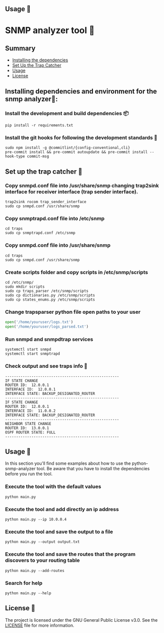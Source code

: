## Usage 📕
# SNMP analyzer tool 🐍

## Summary
- [Installing the dependencies](#installing-dependencies-and-environment-for-the-snmp-analyzer)
- [Set Up the Trap Catcher](#set-up-the-trap-catcher-)
- [Usage](#usage-)
- [License](#license-)

## Installing dependencies and environment for the snmp analyzer🌲:

### Install the development and build dependencies 📦
```shell
pip install -r requirements.txt
```

### Install the git hooks for following the development standards 🧍
```shell
sudo npm install -g @commitlint/{config-conventional,cli}
pre-commit install && pre-commit autoupdate && pre-commit install --hook-type commit-msg
```
## Set up the trap catcher 🥅
### Copy snmpd.conf file into /usr/share/snmp changing trap2sink interface for receiver interface (trap sender interface).
```shell
trap2sink rocom trap_sender_interface
sudo cp snmpd.conf /usr/share/snmp
```
### Copy snmptrapd.conf file into /etc/snmp
```shell
cd traps
sudo cp snmptrapd.conf /etc/snmp
```
### Copy snmpd.conf file into /usr/share/snmp
```shell
cd traps
sudo cp snmpd.conf /usr/share/snmp
```
### Create scripts folder and copy scripts in /etc/snmp/scripts
```shell
cd /etc/snmp/
sudo mkdir scripts
sudo cp traps_parser /etc/snmp/scripts
sudo cp dictionaries.py /etc/snmp/scripts
sudo cp states_enums.py /etc/snmp/scripts
```
### Change trapsparser python file open paths to your user
```python
open('/home/youruser/logs.txt')
open('/home/youruser/logs_parsed.txt')
```
### Run snmpd and snmpdtrap services
```shell
systemctl start snmpd
systemctl start snmptrapd
```
### Check output and see traps info 🦆
```shell
----------------------------------------------------
IF STATE CHANGE
ROUTER ID:  12.0.0.1
INTERFACE ID:  12.0.0.1
INTERFACE STATE: BACKUP_DESIGNATED_ROUTER
----------------------------------------------------
IF STATE CHANGE
ROUTER ID:  12.0.0.1
INTERFACE ID:  11.0.0.2
INTERFACE STATE: BACKUP_DESIGNATED_ROUTER
----------------------------------------------------
NEIGHBOR STATE CHANGE
ROUTER ID:  13.0.0.1
OSPF ROUTER STATE: FULL
----------------------------------------------------
```
## Usage 📕
In this section you'll find some examples about how to use the python-snmp-analyzer tool. Be aware that you have to install
the dependencies before you run the tool.

### Execute the tool with the default values
```shell
python main.py
```

### Execute the tool and add directly an ip address
```shell
python main.py --ip 10.0.0.4
```

### Execute the tool and save the output to a file
```shell
python main.py --output output.txt
```

### Execute the tool and save the routes that the program discovers to your routing table
```shell
python main.py --add-routes
```

### Search for help
```shell
python main.py --help
```

## License 👮
The project is licensed under the GNU General Public License v3.0. See the [LICENSE](LICENSE) file for more information.
